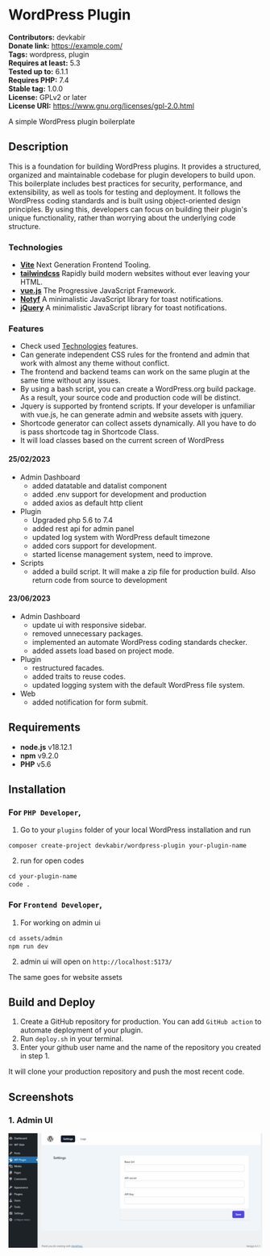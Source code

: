 # WordPress Plugin #
**Contributors:** devkabir  
**Donate link:** https://example.com/  
**Tags:** wordpress, plugin  
**Requires at least:** 5.3  
**Tested up to:** 6.1.1  
**Requires PHP:** 7.4  
**Stable tag:** 1.0.0  
**License:** GPLv2 or later  
**License URI:** https://www.gnu.org/licenses/gpl-2.0.html

A simple WordPress plugin boilerplate

## Description ##

This is a foundation for building WordPress plugins. It provides a structured, organized and maintainable codebase for 
plugin developers to build upon. This boilerplate includes best practices for security, performance, and extensibility, 
as well as tools for testing and deployment. It follows the WordPress coding standards and is built using object-oriented 
design principles. By using this, developers can focus on building their plugin's unique functionality, rather than 
worrying about the underlying code structure.

### Technologies ###

- [**Vite**](https://vitejs.dev/) Next Generation Frontend Tooling.
- [**tailwindcss**](https://tailwindcss.com/) Rapidly build modern websites without ever leaving your HTML.
- [**vue.js**](https://vuejs.org/) The Progressive JavaScript Framework.
- [**Notyf**](https://github.com/caroso1222/notyf) A minimalistic JavaScript library for toast notifications.
- [**jQuery**](https://jquery.com/) A minimalistic JavaScript library for toast notifications.

### Features ###

- Check used [Technologies](#technologies) features.
- Can generate independent CSS rules for the frontend and admin that work with almost any theme without conflict.
- The frontend and backend teams can work on the same plugin at the same time without any issues.
- By using a bash script, you can create a WordPress.org build package. As a result, your source code and production code will be distinct.
- Jquery is supported by frontend scripts. If your developer is unfamiliar with vue.js, he can generate admin and website assets with jquery.
- Shortcode generator can collect assets dynamically. All you have to do is pass shortcode tag in Shortcode Class.
- It will load classes based on the current screen of WordPress

#### 25/02/2023 ####
- Admin Dashboard
    - added datatable and datalist component
    - added .env support for development and production
    - added axios as default http client
- Plugin
    - Upgraded php 5.6 to 7.4
    - added rest api for admin panel
    - updated log system with WordPress default timezone
    - added cors support for development.
    - started license management system, need to improve.
- Scripts
    - added a build script. It will make a zip file for production build. Also return code from source to development

#### 23/06/2023 ####
- Admin Dashboard
  - update ui with responsive sidebar.
  - removed unnecessary packages.
  - implemented an automate WordPress coding standards checker.
  - added assets load based on project mode. 
- Plugin
  - restructured facades.
  - added traits to reuse codes.
  - updated logging system with the default WordPress file system.
- Web
  - added notification for form submit.


## Requirements ##
- **node.js** v18.12.1
- **npm** v9.2.0
- **PHP** v5.6


## Installation ##

### For `PHP Developer`, ###

1. Go to your `plugins` folder of your local WordPress installation and run
```shell
composer create-project devkabir/wordpress-plugin your-plugin-name
```
2. run for open codes
```shell
cd your-plugin-name
code .
```
### For `Frontend Developer`, ###
1. For working on admin ui 
```shell
cd assets/admin
npm run dev
```
2. admin ui will open on `http://localhost:5173/`

The same goes for website assets

## Build and Deploy
1. Create a GitHub repository for production. You can add `GitHub action` to automate deployment of your plugin.
1. Run `deploy.sh` in your terminal.
1. Enter your github user name and the name of the repository you created in step 1.

It will clone your production repository and push the most recent code.


## Screenshots ##

### 1. Admin UI ###
![](./admin.gif)
